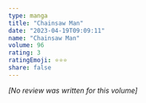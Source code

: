 ```yaml
---
type: manga
title: "Chainsaw Man"
date: "2023-04-19T09:09:11"
name: "Chainsaw Man"
volume: 96
rating: 3
ratingEmoji: ⭐️⭐️⭐️
share: false
---
```


*[No review was written for this volume]*
